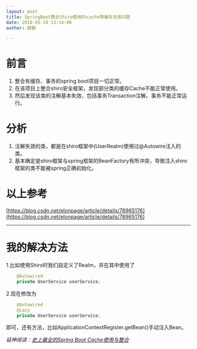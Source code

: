 ```yaml
---
layout: post
title: SpringBoot整合Shiro使用Ehcache等缓存无效问题
date: 2018-05-18 13:14:00
author: 薛勤

---
```

# 前言

1. 整合有缓存、事务的spring boot项目一切正常。
2. 在该项目上整合shiro安全框架，发现部分类的缓存Cache不能正常使用。
3. 然后发现该类的注解基本失效，包括事务Transaction注解。事务不能正常运行。

# 分析

1. 注解失效的类，都是在shiro框架中(UserRealm)使用过@Autowire注入的类。
2. 基本确定是shiro框架与spring框架的BeanFactory有所冲突，导致注入shiro框架的类不能被spring正确初始化。

# 以上参考

[https://blog.csdn.net/elonpage/article/details/78965176](https://blog.csdn.net/elonpage/article/details/78965176)

---

# 我的解决方法

1.比如使用Shiro时我们自定义了Realm，并在其中使用了

```java
    @Autowired
    private UserService userService;
```

2.现在修改为

```java
    @Autowired
    @Lazy
    private UserService userService;
```

即可，还有方法，比如ApplicationContextRegister.getBean()手动注入Bean。

*延伸阅读：<a id="cb_post_title_url" href="/">史上最全的Spring Boot Cache使用与整合</a>*




